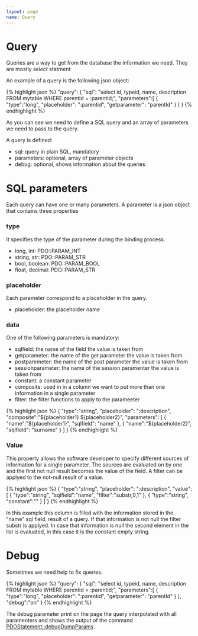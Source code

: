 ```yaml
---
layout: page
name: Query
---
```


# Query

Queries are a way to get from the database the information we need. They are mostly *select* statment

An example of a query is the following json object:

{% highlight json %}
"query": {
  "sql": "select id, typeid, name, description FROM mytable WHERE parentid = :parentid;",
  "parameters":[
    { "type":"long", "placeholder": ":parentid", "getparameter": "parentId" }
  ]
}
{% endhighlight %}

As you can see we need to define a SQL query and an array of parameters we need to pass to the query.

A query is defined:

* sql: query in plain SQL, mandatory
* parameters: optional, array of parameter objects
* debug: optional, shows information about the queries 

# SQL parameters

Each query can have one or many parameters.
A parameter is a json object that contains three properties

### type

It specifies the type of the parameter during the binding process. 

* long, int: PDO::PARAM_INT
* string, str: PDO::PARAM_STR
* bool, boolean: PDO::PARAM_BOOL
* float, decimal: PDO::PARAM_STR

### placeholder

Each parameter correspond to a placeholder in the query.

* placeholder: the placeholder name

### data

One of the following parameters is mandatory:

* sqlfield: the name of the field the value is taken from
* getparameter: the name of the get parameter the value is taken from
* postparemeter: the name of the post parameter the value is taken from
* sessionparameter: the name of the session paramenter the value is taken from
* constant: a constant parameter
* composite: used in in a column we want to put more than one information in a single parameter
* filter: the filter functions to apply to the parameeter

{% highlight json %}
{ "type":"string", "placeholder": ":description", "composite":"${placeholder1} ${placeholder2}", "parameters": [
      { "name":"${placeholder1}", "sqlfield": "name"  },
      { "name":"${placeholder2}", "sqlfield": "surname"  }
    ] 
}
{% endhighlight %}

### Value
This property allows the software developer to specify different sources of information for a single parameter. The sources
are evaluated on by one and the first not null result becomes the value of the field. A filter can be applyed to the not-null result of a value.

{% highlight json %}
{ "type":"string", "placeholder": ":description", "value": [
  { "type":"string", "sqlfield":"name", "filter":"substr,0,1" },
  { "type":"string", "constant":"" }
] }
{% endhighlight %}

In this example this column is filled with the information stored in the "name" sql field, result of a query. If that information is not null the filter substr is applyed. In case that information is null the second element in the list is evaluated, in this case it is the constant empty string.

# Debug

Sometimes we need help to fix queries.

{% highlight json %}
"query": {
  "sql": "select id, typeid, name, description FROM mytable WHERE parentid = :parentid;",
  "parameters":[
    { "type":"long", "placeholder": ":parentid", "getparameter": "parentId" }
  ],
  "debug":"on"
}
{% endhighlight %}

The debug parameter print on the page the query interpolated with all paramenters and shows the output of the command [PDOStatement::debugDumpParams](https://www.php.net/manual/en/pdostatement.debugdumpparams.php).
 


